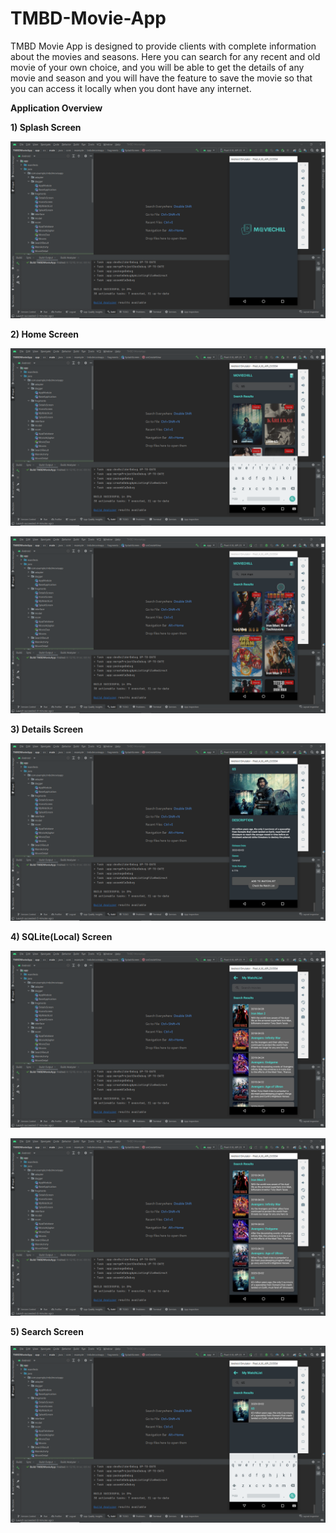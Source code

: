 # TMBD-Movie-App

TMBD Movie App is designed to provide clients with complete information about the movies and seasons. Here you can search for any recent and old movie of your own choice, and you will be able to get the details of any movie and season and you will have the feature to save the movie so that you can access it locally when you dont have any internet.

<b>Application Overview</b>

<b>1) Splash Screen</b>

![Splash Screen](img/splash.png)

<b>2) Home Screen</b>

![Home Screen](img/home1.png)

![Home Screen](img/home2.png)

<b>3) Details Screen</b>

![Detail Screen](img/detail.png)

<b>4) SQLite(Local) Screen</b>

![Local Screen](img/local2.png)

![Local Screen](img/local.png)

<b>5) Search Screen</b>

![Search Screen](img/search.png)
